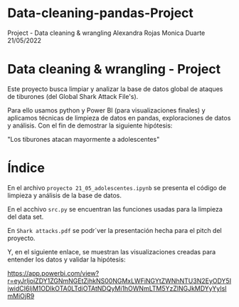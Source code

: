 # Data-cleaning-pandas-Project
Project - Data cleaning &amp; wrangling 
Alexandra Rojas
Monica Duarte
21/05/2022


# Data cleaning & wrangling - Project 

Este proyecto busca limpiar y analizar la base de datos global de ataques de tiburones (del Global Shark Attack File's). 

Para ello usamos python y Power BI (para visualizaciones finales) y aplicamos técnicas de limpieza de datos en pandas, exploraciones de datos y análisis.
Con el fin de demostrar la siguiente hipótesis:

"Los tiburones atacan mayormente a adolescentes"

# Índice

En el archivo `proyecto 21_05_adolescentes.ipynb` se presenta el código de limpieza y análisis de la base de datos.

En el acchivo `src.py` se encuentran las funciones usadas para la limpieza del data set.

En `Shark attacks.pdf` se podr´ver la presentación hecha para el pitch del proyecto.  

Y, en el siguiente enlace, se muestran las visualizaciones creadas para entender los datos y validar la hipótesis: 

https://app.powerbi.com/view?r=eyJrIjoiZDY1ZGNmNGEtZjhkNS00NGMxLWFiNGYtZWNhNTU3N2EyODY5IiwidCI6IjM1ODlkOTA0LTdiOTAtNDQyMi1hOWNmLTM5YzZlNGJkMDYyYyIsImMiOjR9
